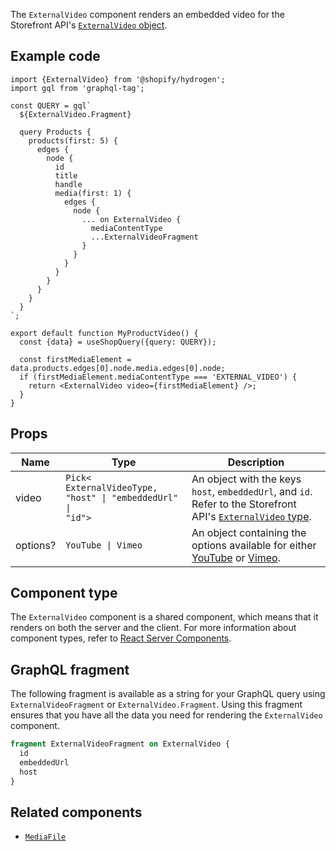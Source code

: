 <!-- This file is generated from the source code. Edit the files in /packages/hydrogen/src/components/ExternalVideo and run 'yarn generate-docs' at the root of this repo. -->

The `ExternalVideo` component renders an embedded video for the Storefront
API's [`ExternalVideo` object](/api/storefront/reference/products/externalvideo).

## Example code

```tsx
import {ExternalVideo} from '@shopify/hydrogen';
import gql from 'graphql-tag';

const QUERY = gql`
  ${ExternalVideo.Fragment}

  query Products {
    products(first: 5) {
      edges {
        node {
          id
          title
          handle
          media(first: 1) {
            edges {
              node {
                ... on ExternalVideo {
                  mediaContentType
                  ...ExternalVideoFragment
                }
              }
            }
          }
        }
      }
    }
  }
`;

export default function MyProductVideo() {
  const {data} = useShopQuery({query: QUERY});

  const firstMediaElement = data.products.edges[0].node.media.edges[0].node;
  if (firstMediaElement.mediaContentType === 'EXTERNAL_VIDEO') {
    return <ExternalVideo video={firstMediaElement} />;
  }
}
```

## Props

| Name     | Type                                                                                    | Description                                                                                                                                                                                                                       |
| -------- | --------------------------------------------------------------------------------------- | --------------------------------------------------------------------------------------------------------------------------------------------------------------------------------------------------------------------------------- |
| video    | <code>Pick<<wbr>ExternalVideoType, "host" &#124; "embeddedUrl" &#124; "id"<wbr>></code> | An object with the keys `host`, `embeddedUrl`, and `id`. Refer to the Storefront API's [`ExternalVideo` type](/api/storefront/reference/products/externalvideo).                                                                  |
| options? | <code>YouTube &#124; Vimeo</code>                                                       | An object containing the options available for either [YouTube](https://developers.google.com/youtube/player_parameters#Parameters) or [Vimeo](https://vimeo.zendesk.com/hc/en-us/articles/360001494447-Using-Player-Parameters). |

## Component type

The `ExternalVideo` component is a shared component, which means that it renders on both the server and the client. For more information about component types, refer to [React Server Components](/custom-storefronts/hydrogen/framework/react-server-components).

## GraphQL fragment

The following fragment is available as a string for your GraphQL query using `ExternalVideoFragment` or `ExternalVideo.Fragment`. Using this fragment ensures that you have all the data you need for rendering the `ExternalVideo` component.

```graphql
fragment ExternalVideoFragment on ExternalVideo {
  id
  embeddedUrl
  host
}
```

## Related components

- [`MediaFile`](/api/hydrogen/components/primitive/mediafile)
